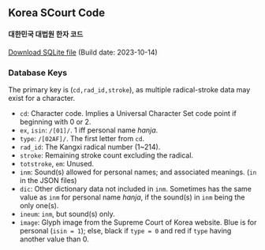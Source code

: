 
## Korea SCourt Code

#### 대한민국 대법원 한자 코드

[Download SQLite file](https://github.com/delvier/KoreaSCourtCode/raw/main/webhanja.db) (Build date: 2023-10-14)

### Database Keys

The primary key is (`cd,rad_id,stroke`), as multiple radical-stroke data may exist for a character.

* `cd`: Character code. Implies a Universal Character Set code point if beginning with 0 or 2.
* `ex`, `isin`: `/[01]/`. 1 iff personal name _hanja_.
* `type`: `/[02AF]/`. The first letter from `cd`.
* `rad_id`: The Kangxi radical number (1~214).
* `stroke`: Remaining stroke count excluding the radical.
* `totstroke`, `em`: Unused.
* `inm`: Sound(s) allowed for personal names; and associated meanings. (`in` in the JSON files)
* `dic`: Other dictionary data not included in `inm`. Sometimes has the same value as `inm` for personal name _hanja_, if the sound(s) in `inm` being the only one(s).
* `ineum`: `inm`, but sound(s) only.
* `image`: Glyph image from the Supreme Court of Korea website. Blue is for personal (`isin = 1`); else, black if `type = 0` and red if `type` having another value than 0.
